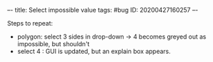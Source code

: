 –-
title: Select impossible value
tags: #bug
   ID: 20200427160257
–-

Steps to repeat:
* polygon: select 3 sides in drop-down → 4 becomes greyed out as impossible, but shouldn't
* select 4 : GUI is updated, but an explain box appears.

